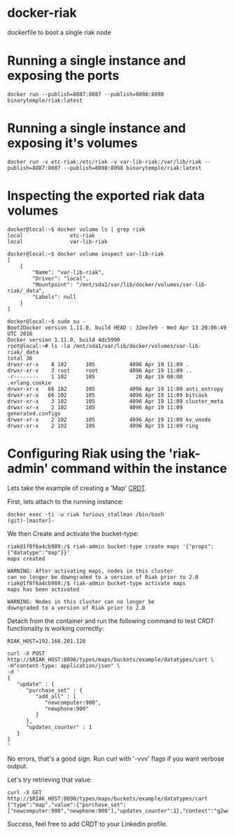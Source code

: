 # docker-riak
dockerfile to boot a single riak node

# Running a single instance and exposing the ports

```
docker run --publish=8087:8087 --publish=8098:8098 binarytemple/riak:latest
```

# Running a single instance and exposing it's volumes 

```
docker run -v etc-riak:/etc/riak -v var-lib-riak:/var/lib/riak --publish=8087:8087 --publish=8098:8098 binarytemple/riak:latest
```
# Inspecting the exported riak data volumes

```
docker@local:~$ docker volume ls | grep riak
local               etc-riak
local               var-lib-riak
```

```
docker@local:~$ docker volume inspect var-lib-riak
[
    {
        "Name": "var-lib-riak",
        "Driver": "local",
        "Mountpoint": "/mnt/sda1/var/lib/docker/volumes/var-lib-riak/_data",
        "Labels": null
    }
]
```

```
docker@local:~$ sudo su -
Boot2Docker version 1.11.0, build HEAD : 32ee7e9 - Wed Apr 13 20:06:49 UTC 2016
Docker version 1.11.0, build 4dc5990
root@local:~# ls -la /mnt/sda1/var/lib/docker/volumes/var-lib-riak/_data
total 36
drwxr-xr-x    8 102      105           4096 Apr 19 11:09 .
drwxr-xr-x    3 root     root          4096 Apr 19 11:09 ..
-r--------    1 102      105             20 Apr 19 00:00 .erlang.cookie
drwxr-xr-x   66 102      105           4096 Apr 19 11:09 anti_entropy
drwxr-xr-x   66 102      105           4096 Apr 19 11:09 bitcask
drwxr-xr-x    3 102      105           4096 Apr 19 11:09 cluster_meta
drwxr-xr-x    2 102      105           4096 Apr 19 11:09 generated.configs
drwxr-xr-x    2 102      105           4096 Apr 19 11:09 kv_vnode
drwxr-xr-x    2 102      105           4096 Apr 19 11:09 ring
```

# Configuring Riak using the 'riak-admin' command within the instance

Lets take the example of creating a 'Map' [CRDT](https://docs.basho.com/riak/kv/2.1.4/developing/data-types/#setting-up-buckets-to-use-riak-data-types).

First, lets attach to the running instance:

```
docker exec -ti -u riak furious_stallman /bin/bash                       (git)-[master]-
```

We then Create and activate the bucket-type:

```
riak@1f8f6a4cb989:/$ riak-admin bucket-type create maps '{"props":{"datatype":"map"}}'
maps created

WARNING: After activating maps, nodes in this cluster
can no longer be downgraded to a version of Riak prior to 2.0
riak@1f8f6a4cb989:/$ riak-admin bucket-type activate maps
maps has been activated

WARNING: Nodes in this cluster can no longer be
downgraded to a version of Riak prior to 2.0
```

Detach from the container and run the following command to test CRDT functionality is working correctly:

```
RIAK_HOST=192.168.201.128

curl -X POST http://$RIAK_HOST:8098/types/maps/buckets/example/datatypes/cart \
-H"content-type: application/json" \
-d '
{
   "update" : {
      "purchase_set" : {
         "add_all" : [
            "newcomputer:900",
            "newphone:900"
         ]
      },
      "updates_counter" : 1
   }
}
'
```

No errors, that's a good sign. Run curl with '-vvv' flags if you want verbose output.

Let's try retrieving that value:

```
curl -X GET http://$RIAK_HOST:8098/types/maps/buckets/example/datatypes/cart
{"type":"map","value":{"purchase_set":["newcomputer:900","newphone:900"],"updates_counter":1},"context":"g2wAAAABaAJtAAAADCMJ/vnwim0NAABOIWEBag=="}% 
```

Success, feel free to add CRDT to your Linkedin profile.
